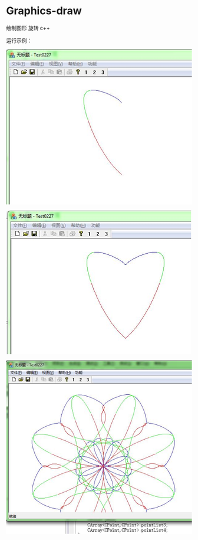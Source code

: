 # Graphics-draw
绘制图形  旋转  c++  

运行示例：

![image](https://github.com/AimeeCxy/Graphics-draw/raw/master/Test0227_1.JPG)

![image](https://github.com/AimeeCxy/Graphics-draw/raw/master/Test0227_2.JPG)

![image](https://github.com/AimeeCxy/Graphics-draw/raw/master/Test0227_3.JPG)
